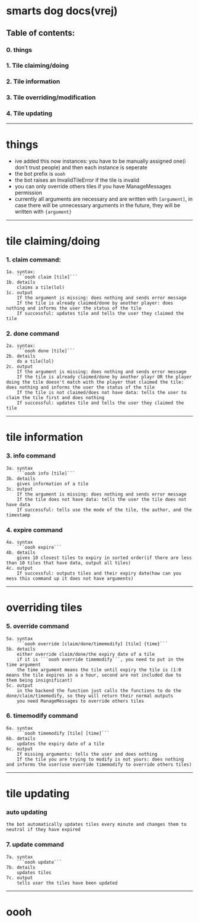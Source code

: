 # smarts dog docs(vrej)

## Table of contents:
### 0. things
### 1. Tile claiming/doing
### 2. Tile information
### 3. Tile overriding/modification
### 4. Tile updating

--- 
# things
 - ive added this now instances: you have to be manually assigned one(i don't trust people) and then each instance is seperate
 - the bot prefix is ```oooh```
 - the bot raises an InvalidTileError if the tile is invalid
 - you can only override others tiles if you have ManageMessages permission
 - currently all arguments are necessary and are written with ```[argument]```, in case there will be unnecessary arguments in the future, they will be written with ```{argument}```

---
# tile claiming/doing
### 1. claim command:
    1a. syntax:
        ```oooh claim [tile]```
    1b. details
        claims a tile(lol)
    1c. output
        If the argument is missing: does nothing and sends error message
        If the tile is already claimed/done by another player: does nothing and informs the user the status of the tile
        If successful: updates tile and tells the user they claimed the tile
### 2. done command
    2a. syntax:
        ```oooh done [tile]```
    2b. details
        do a tile(lol)
    2c. output
        If the argument is missing: does nothing and sends error message
        If the tile is already claimed/done by another playr OR the player doing the tile doesn't match with the player that claimed the tile: does nothing and informs the user the status of the tile
        If the tile is not claimed/does not have data: tells the user to claim the tile first and does nothing
        If successful: updates tile and tells the user they claimed the tile
---
# tile information
### 3. info command
    3a. syntax
        ```oooh info [tile]```
    3b. details
        gives information of a tile
    3c. output
        If the argument is missing: does nothing and sends error message
        If the tile does not have data: tells the user the tile does not have data
        If successful: tells use the mode of the tile, the author, and the timestamp
### 4. expire command
    4a. syntax
        ```oooh expire```
    4b. details
        gives 10 closest tiles to expiry in sorted order(if there are less than 10 tiles that have data, output all tiles)
    4c. output
        If successful: outputs tiles and their expiry date(how can you mess this command up it does not have arguments)
---
# overriding tiles
### 5. override command
    5a. syntax
        ```oooh override [claim/done/timemodify] [tile] {time}```
    5b. details
        either override claim/done/the expiry date of a tile
        if it is ```oooh override timemodify```, you need to put in the time argument
        the time argument means the tile until expiry the tile is (1:0 means the tile expires in a a hour, second are not included due to them being insignificant)
    5c. output
        in the backend the function just calls the functions to do the done/claim/timemodify, so they will return their normal outputs
        you need ManageMessages to override others tiles
### 6. timemodify command
    6a. syntax
        ```oooh timemodify [tile] [time]```
    6b. details
        updates the expiry date of a tile
    6c. output
        If missing arguments: tells the user and does nothing
        If the tile you are trying to modify is not yours: does nothing and informs the user(use override timemodify to override others tiles)
---
# tile updating
### auto updating
    the bot automatically updates tiles every minute and changes them to neutral if they have expired
### 7. update command
    7a. syntax
        ```oooh update```
    7b. details
        updates tiles
    7c. output
        tells user the tiles have been updated
---












# oooh
